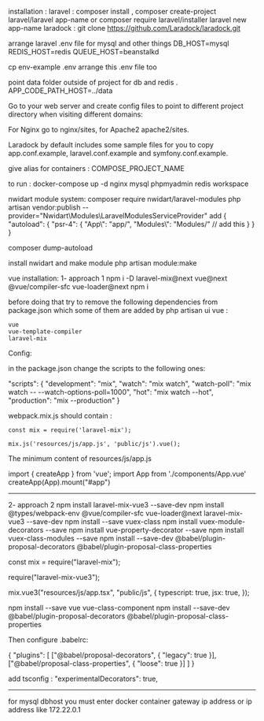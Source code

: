 installation :
laravel : 
composer install ,
composer create-project laravel/laravel app-name
or 
composer require laravel/installer 
laravel new app-name
laradock :
git clone https://github.com/Laradock/laradock.git

arrange laravel .env file for mysql and 
other things 
DB_HOST=mysql
REDIS_HOST=redis
QUEUE_HOST=beanstalkd

cp env-example .env
arrange this .env file too 

point data folder outside of project for db and redis .
APP_CODE_PATH_HOST=../data

Go to your web server and create config files to point to different project directory when visiting different domains:

For Nginx go to nginx/sites, for Apache2 apache2/sites.

Laradock by default includes some sample files for you to copy app.conf.example, laravel.conf.example and symfony.conf.example.

give alias for containers : 
COMPOSE_PROJECT_NAME

to run : 
docker-compose up -d nginx mysql phpmyadmin redis workspace 

nwidart module system:
composer require nwidart/laravel-modules
php artisan vendor:publish --provider="Nwidart\Modules\LaravelModulesServiceProvider"
add 
{
  "autoload": {
    "psr-4": {
      "App\\": "app/",
      "Modules\\": "Modules/" // add this
    }
  }
}

composer dump-autoload


install nwidart and make module 
php artisan module:make <module-name>

vue installation: 
1- approach 1 
npm i -D laravel-mix@next vue@next @vue/compiler-sfc vue-loader@next
npm i

before doing that try to remove the following dependencies from package.json which some of them are added by php artisan ui vue :

    vue
    vue-template-compiler
    laravel-mix

Config:

in the package.json change the scripts to the following ones:

"scripts": {
    "development": "mix",
    "watch": "mix watch",
    "watch-poll": "mix watch -- --watch-options-poll=1000",
    "hot": "mix watch --hot",
    "production": "mix --production"
}

webpack.mix.js should contain :

    const mix = require('laravel-mix');

    mix.js('resources/js/app.js', 'public/js').vue();

The minimum content of resources/js/app.js

import { createApp } from 'vue';
import App from './components/App.vue'
createApp(App).mount("#app")

----------
2- approach 2 
npm install laravel-mix-vue3 --save-dev
npm install @types/webpack-env @vue/compiler-sfc vue-loader@next laravel-mix-vue3  --save-dev
npm install --save vuex-class
npm install vuex-module-decorators --save
npm install vue-property-decorator --save
npm install  vuex-class-modules --save
npm install --save-dev @babel/plugin-proposal-decorators @babel/plugin-proposal-class-properties

const mix = require("laravel-mix");

require("laravel-mix-vue3");

mix.vue3("resources/js/app.tsx", "public/js", {
  typescript: true,
  jsx: true,
});

npm install --save vue vue-class-component
npm install --save-dev @babel/plugin-proposal-decorators @babel/plugin-proposal-class-properties

Then configure .babelrc:

{
  "plugins": [
    ["@babel/proposal-decorators", { "legacy": true }],
    ["@babel/proposal-class-properties", { "loose": true }]
  ]
}

add tsconfig :     "experimentalDecorators": true,

---------------------
for mysql dbhost you must enter docker container gateway ip address
or ip address like 172.22.0.1 

